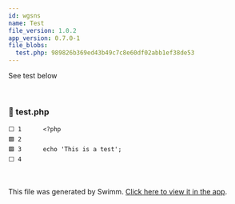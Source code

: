```yaml
---
id: wgsns
name: Test
file_version: 1.0.2
app_version: 0.7.0-1
file_blobs:
  test.php: 989826b369ed43b49c7c8e60df02abb1ef38de53
---
```


See test below

<br/>

<!-- NOTE-swimm-snippet: the lines below link your snippet to Swimm -->
### 📄 test.php
```hack
⬜ 1      <?php
🟩 2      
🟩 3      echo 'This is a test';
⬜ 4      
```

<br/>

This file was generated by Swimm. [Click here to view it in the app](https://app.swimm.io/repos/Z2l0aHViJTNBJTNBU3dpbW1UZXN0JTNBJTNBRHlsYW5XaWxzb25UZWFtTHlkZXJz/docs/wgsns).